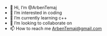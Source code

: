 - 👋 Hi, I’m @ArbenTemaj
- 👀 I’m interested in coding
- 🌱 I’m currently learning c++
- 💞️ I’m looking to collaborate on 
- 📫 How to reach me ArbenTemaj@gmail.com

<!---
ArbenTemaj/ArbenTemaj is a ✨ special ✨ repository because its `README.md` (this file) appears on your GitHub profile.
You can click the Preview link to take a look at your changes.
--->
